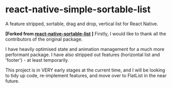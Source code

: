 # react-native-simple-sortable-list
A feature stripped, sortable, drag and drop, vertical list for React Native.

**[Forked from [react-native-sortable-list](https://github.com/gitim/react-native-sortable-list) ]**
Firstly, I would like to thank all the contributors of the original package.

I have heavily optimised state and animation management for a much more performant package. I have also stripped out features (horizontal list and 'footer') - at least temporarily.

This project is in VERY early stages at the current time, and I will be looking to tidy up code, re-implement features, and move over to FlatList in the near future.

